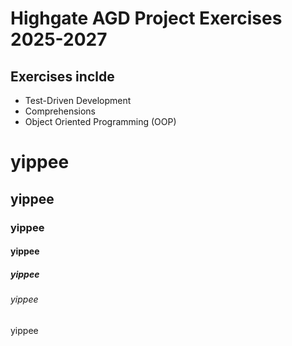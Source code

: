 # Highgate AGD Project Exercises 2025-2027

## Exercises inclde
- Test-Driven Development
- Comprehensions
- Object Oriented Programming (OOP)

# yippee
## yippee
### yippee
#### yippee
##### yippee
###### yippee
yippee